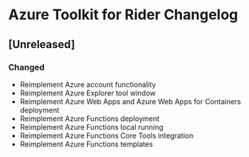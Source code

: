 <!-- Keep a Changelog guide -> https://keepachangelog.com -->

# Azure Toolkit for Rider Changelog

## [Unreleased]

### Changed

- Reimplement Azure account functionality
- Reimplement Azure Explorer tool window
- Reimplement Azure Web Apps and Azure Web Apps for Containers deployment
- Reimplement Azure Functions deployment
- Reimplement Azure Functions local running
- Reimplement Azure Functions Core Tools integration
- Reimplement Azure Functions templates